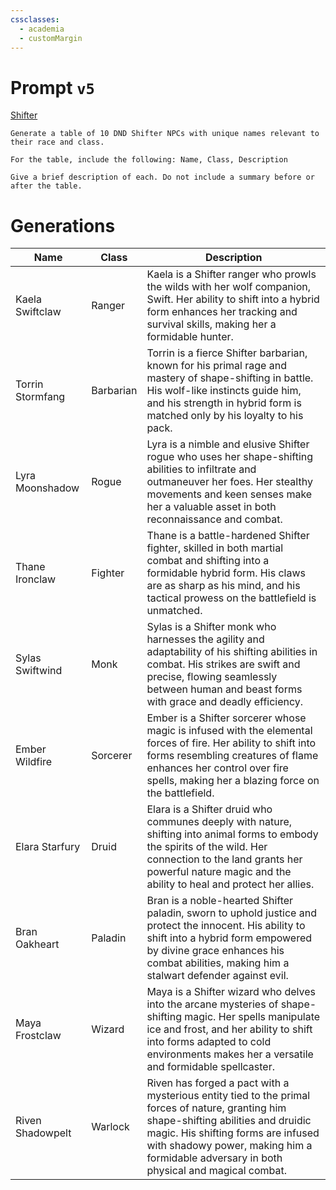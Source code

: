 ```yaml
---
cssclasses:
  - academia
  - customMargin
---
```

# Prompt ``v5``
[Shifter](file:///D:\Documents\Notes\DND\DND\Quartz\DM\Homebrew\Sapient\Shifter)
```
Generate a table of 10 DND Shifter NPCs with unique names relevant to their race and class.

For the table, include the following: Name, Class, Description

Give a brief description of each. Do not include a summary before or after the table.
```

# Generations

| Name              | Class          | Description                                                                 |
|-------------------|----------------|-----------------------------------------------------------------------------|
| Kaela Swiftclaw    | Ranger         | Kaela is a Shifter ranger who prowls the wilds with her wolf companion, Swift. Her ability to shift into a hybrid form enhances her tracking and survival skills, making her a formidable hunter. |
| Torrin Stormfang   | Barbarian      | Torrin is a fierce Shifter barbarian, known for his primal rage and mastery of shape-shifting in battle. His wolf-like instincts guide him, and his strength in hybrid form is matched only by his loyalty to his pack. |
| Lyra Moonshadow    | Rogue          | Lyra is a nimble and elusive Shifter rogue who uses her shape-shifting abilities to infiltrate and outmaneuver her foes. Her stealthy movements and keen senses make her a valuable asset in both reconnaissance and combat. |
| Thane Ironclaw     | Fighter        | Thane is a battle-hardened Shifter fighter, skilled in both martial combat and shifting into a formidable hybrid form. His claws are as sharp as his mind, and his tactical prowess on the battlefield is unmatched. |
| Sylas Swiftwind    | Monk           | Sylas is a Shifter monk who harnesses the agility and adaptability of his shifting abilities in combat. His strikes are swift and precise, flowing seamlessly between human and beast forms with grace and deadly efficiency. |
| Ember Wildfire     | Sorcerer       | Ember is a Shifter sorcerer whose magic is infused with the elemental forces of fire. Her ability to shift into forms resembling creatures of flame enhances her control over fire spells, making her a blazing force on the battlefield. |
| Elara Starfury     | Druid          | Elara is a Shifter druid who communes deeply with nature, shifting into animal forms to embody the spirits of the wild. Her connection to the land grants her powerful nature magic and the ability to heal and protect her allies. |
| Bran Oakheart      | Paladin        | Bran is a noble-hearted Shifter paladin, sworn to uphold justice and protect the innocent. His ability to shift into a hybrid form empowered by divine grace enhances his combat abilities, making him a stalwart defender against evil. |
| Maya Frostclaw     | Wizard         | Maya is a Shifter wizard who delves into the arcane mysteries of shape-shifting magic. Her spells manipulate ice and frost, and her ability to shift into forms adapted to cold environments makes her a versatile and formidable spellcaster. |
| Riven Shadowpelt   | Warlock        | Riven has forged a pact with a mysterious entity tied to the primal forces of nature, granting him shape-shifting abilities and druidic magic. His shifting forms are infused with shadowy power, making him a formidable adversary in both physical and magical combat. |